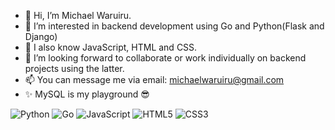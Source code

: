 - 👋 Hi, I’m Michael Waruiru.
- 👀 I’m interested in backend development using Go and Python(Flask and Django)
- 🌱 I also know JavaScript, HTML and CSS.
- 💞️ I’m looking forward to collaborate or work individually on backend projects using the latter.
- 📫 You can message me via email:
        michaelwaruiru@gmail.com
- ✨ MySQL is my playground 😎



![Python](https://img.shields.io/badge/-Python-blue?style=flat-square&logo=python)
![Go](https://img.shields.io/badge/-Go-00ADD8?style=flat-square&logo=go)
![JavaScript](https://img.shields.io/badge/-JavaScript-F7DF1E?style=flat-square&logo=javascript&logoColor=black)
![HTML5](https://img.shields.io/badge/-HTML5-E34F26?style=flat-square&logo=html5&logoColor=white)
![CSS3](https://img.shields.io/badge/-CSS3-1572B6?style=flat-square&logo=css3&logoColor=white)
